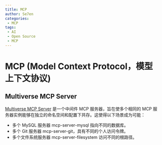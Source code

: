 ```yaml
---
title: MCP
author: Se7en
categories:
 - MCP
tags:
 - AI
 - Open Source
 - MCP
---
```


# MCP (Model Context Protocol，模型上下文协议)

## Multiverse MCP Server

[Multiverse MCP Server](https://github.com/lamemind/mcp-server-multiverse) 是一个中间件 MCP 服务器，旨在使多个相同的 MCP 服务器实例能够在独立的命名空间和配置下共存。这使得以下场景成为可能：

- 多个 MySQL 服务器 mcp-server-mysql 指向不同的数据库。
- 多个 Git 服务器 mcp-server-git，具有不同的个人访问令牌。
- 多个文件系统服务器 mcp-server-filesystem 访问不同的根路径。